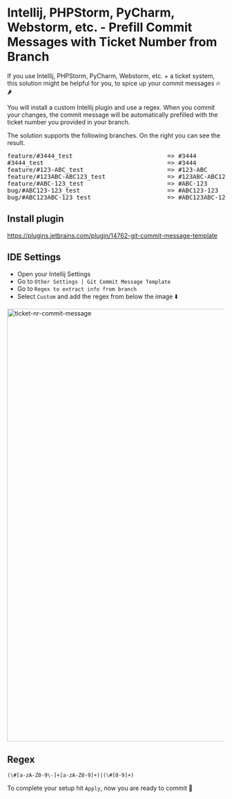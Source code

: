 # Intellij, PHPStorm, PyCharm, Webstorm, etc. - Prefill Commit Messages with Ticket Number from Branch

If you use Intellij, PHPStorm, PyCharm, Webstorm, etc. + a ticket system, this solution might be helpful for you, to spice up your commit messages 🔥🌶️

You will install a custom Intellij plugin and use a regex. When you commit your changes, the commit message will be automatically prefilled with the ticket number you provided in your branch.

The solution supports the following branches. On the right you can see the result.

<pre>
feature/#3444_test                          => #3444
#3444_test                                  => #3444
feature/#123-ABC_test                       => #123-ABC
feature/#123ABC-ABC123_test                 => #123ABC-ABC123
feature/#ABC-123_test                       => #ABC-123
bug/#ABC123-123_test                        => #ABC123-123
bug/#ABC123ABC-123_test                     => #ABC123ABC-123
</pre>


## Install plugin

https://plugins.jetbrains.com/plugin/14762-git-commit-message-template

## IDE Settings

- Open your Intellij Settings
- Go to `Other Settings | Git Commit Message Template`
- Go to `Regex to extract info from branch`
- Select `Custom` and add the regex from below the image ⬇️

<img width="1003" alt="ticket-nr-commit-message" src="https://user-images.githubusercontent.com/25182140/142412294-6d6e62e8-f726-4822-bafb-9860c8f6c5bc.png">



## Regex

````
(\#[a-zA-Z0-9\-]+[a-zA-Z0-9]+)|(\#[0-9]+)
````

To complete your setup hit `Apply`, now you are ready to commit 🚀
